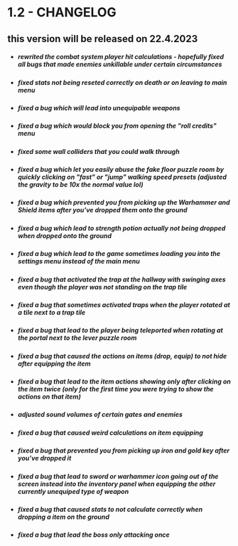 

# 1.2 - CHANGELOG
## this version will be released on 22.4.2023
- ##### rewrited the combat system player hit calculations - hopefully fixed all bugs that made enemies unkillable under certain circumstances
- ##### fixed stats not being reseted correctly on death or on leaving to main menu 
- ##### fixed a bug which will lead into unequipable weapons
- ##### fixed a bug which would block you from opening the "roll credits" menu
- ##### fixed some wall colliders that you could walk through
- ##### fixed a bug which let you easily abuse the fake floor puzzle room by quickly clicking on "fast" or "jump" walking speed presets (adjusted the gravity to be 10x the normal value lol)
- ##### fixed a bug which prevented you from picking up the Warhammer and Shield items after you've dropped them onto the ground

- ##### fixed a bug which lead to strength potion actually not being dropped when dropped onto the ground
- ##### fixed a bug which lead to the game sometimes loading you into the settings menu instead of the main menu 
- ##### fixed a bug that activated the trap at the hallway with swinging axes even though the player was not standing on the trap tile 
- ##### fixed a bug that sometimes activated traps when the player rotated at a tile next to  a trap tile
- ##### fixed a bug that lead to the player being teleported when rotating at the portal next to the lever puzzle room
- ##### fixed a bug that caused the actions on items (drop, equip) to not hide after equipping the item 
- ##### fixed a bug that lead to the item actions showing only after clicking on the item twice (only for the first time you were trying to show the actions on that item)
- ##### adjusted sound volumes of certain gates and enemies 
- ##### fixed a bug that caused weird calculations on item equipping
- ##### fixed a bug that prevented you from picking up iron and gold key after you've dropped it
- ##### fixed a bug that lead to sword or warhammer icon going out of the screen instead into the inventory panel when equipping the other currently unequiped type of weapon
- ##### fixed a bug that caused stats to not calculate correctly when dropping a item on the ground
- ##### fixed a bug that lead the boss only attacking once
 
